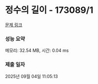 # 정수의 길이 - 173089/1 

[문제 링크](https://level.goorm.io/exam/173089/%EC%A0%95%EC%88%98%EC%9D%98-%EA%B8%B8%EC%9D%B4/quiz/1) 

### 성능 요약

메모리: 32.54 MB, 시간: 0.04 ms

### 제출 일자

2025년 09월 04일 11:05:13

